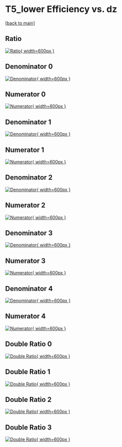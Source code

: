 # T5_lower Efficiency vs. dz

[[back to main](./)]



## Ratio

[![Ratio](../mtv/var/T5_lower_base_211_-1_eff_dz.png){ width=600px }](../mtv/var/T5_lower_base_211_-1_eff_dz.pdf)

## Denominator 0

[![Denominator](../mtv/den/T5_lower_base_211_-1_eff_dz_den0.png){ width=600px }](../mtv/den/T5_lower_base_211_-1_eff_dz_den0.pdf)

## Numerator 0

[![Numerator](../mtv/num/T5_lower_base_211_-1_eff_dz_num0.png){ width=600px }](../mtv/num/T5_lower_base_211_-1_eff_dz_num0.pdf)

## Denominator 1

[![Denominator](../mtv/den/T5_lower_base_211_-1_eff_dz_den1.png){ width=600px }](../mtv/den/T5_lower_base_211_-1_eff_dz_den1.pdf)

## Numerator 1

[![Numerator](../mtv/num/T5_lower_base_211_-1_eff_dz_num1.png){ width=600px }](../mtv/num/T5_lower_base_211_-1_eff_dz_num1.pdf)

## Denominator 2

[![Denominator](../mtv/den/T5_lower_base_211_-1_eff_dz_den2.png){ width=600px }](../mtv/den/T5_lower_base_211_-1_eff_dz_den2.pdf)

## Numerator 2

[![Numerator](../mtv/num/T5_lower_base_211_-1_eff_dz_num2.png){ width=600px }](../mtv/num/T5_lower_base_211_-1_eff_dz_num2.pdf)

## Denominator 3

[![Denominator](../mtv/den/T5_lower_base_211_-1_eff_dz_den3.png){ width=600px }](../mtv/den/T5_lower_base_211_-1_eff_dz_den3.pdf)

## Numerator 3

[![Numerator](../mtv/num/T5_lower_base_211_-1_eff_dz_num3.png){ width=600px }](../mtv/num/T5_lower_base_211_-1_eff_dz_num3.pdf)

## Denominator 4

[![Denominator](../mtv/den/T5_lower_base_211_-1_eff_dz_den4.png){ width=600px }](../mtv/den/T5_lower_base_211_-1_eff_dz_den4.pdf)

## Numerator 4

[![Numerator](../mtv/num/T5_lower_base_211_-1_eff_dz_num4.png){ width=600px }](../mtv/num/T5_lower_base_211_-1_eff_dz_num4.pdf)

## Double Ratio 0

[![Double Ratio](../mtv/ratio/T5_lower_base_211_-1_eff_dz_ratio0.png){ width=600px }](../mtv/ratio/T5_lower_base_211_-1_eff_dz_ratio0.pdf)

## Double Ratio 1

[![Double Ratio](../mtv/ratio/T5_lower_base_211_-1_eff_dz_ratio1.png){ width=600px }](../mtv/ratio/T5_lower_base_211_-1_eff_dz_ratio1.pdf)

## Double Ratio 2

[![Double Ratio](../mtv/ratio/T5_lower_base_211_-1_eff_dz_ratio2.png){ width=600px }](../mtv/ratio/T5_lower_base_211_-1_eff_dz_ratio2.pdf)

## Double Ratio 3

[![Double Ratio](../mtv/ratio/T5_lower_base_211_-1_eff_dz_ratio3.png){ width=600px }](../mtv/ratio/T5_lower_base_211_-1_eff_dz_ratio3.pdf)

